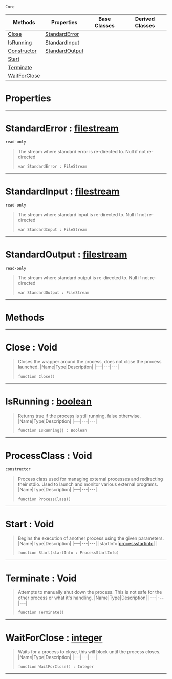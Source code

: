  `Core`

|Methods|Properties|Base Classes|Derived Classes|
|---|---|---|---|
|[ Close](https://plasmaengine.github.io/PlasmaDocs/Plasma1/C++/code_reference/lightning_base_types/processclass.markdown#close-void)|[ StandardError](https://plasmaengine.github.io/PlasmaDocs/Plasma1/C++/code_reference/lightning_base_types/processclass.markdown#standarderror-plasma-engin)| | |
|[ IsRunning](https://plasmaengine.github.io/PlasmaDocs/Plasma1/C++/code_reference/lightning_base_types/processclass.markdown#isrunning-plasma-engine-do)|[ StandardInput](https://plasmaengine.github.io/PlasmaDocs/Plasma1/C++/code_reference/lightning_base_types/processclass.markdown#standardinput-plasma-engin)| | |
|[ Constructor](https://plasmaengine.github.io/PlasmaDocs/Plasma1/C++/code_reference/lightning_base_types/processclass.markdown#processclass-void)|[ StandardOutput](https://plasmaengine.github.io/PlasmaDocs/Plasma1/C++/code_reference/lightning_base_types/processclass.markdown#standardoutput-plasma-engi)| | |
|[ Start](https://plasmaengine.github.io/PlasmaDocs/Plasma1/C++/code_reference/lightning_base_types/processclass.markdown#start-void)| | | |
|[ Terminate](https://plasmaengine.github.io/PlasmaDocs/Plasma1/C++/code_reference/lightning_base_types/processclass.markdown#terminate-void)| | | |
|[ WaitForClose](https://plasmaengine.github.io/PlasmaDocs/Plasma1/C++/code_reference/lightning_base_types/processclass.markdown#waitforclose-plasma-engine)| | | |


 #  Properties


---  
 #  StandardError : [filestream](https://plasmaengine.github.io/PlasmaDocs/Plasma1/C++/code_reference/lightning_base_types/filestream.markdown)

 `read-only`

> The stream where standard error is re-directed to. Null if not re-directed
> ``` lang=cpp, name=Lightning
> var StandardError : FileStream


---  
 #  StandardInput : [filestream](https://plasmaengine.github.io/PlasmaDocs/Plasma1/C++/code_reference/lightning_base_types/filestream.markdown)

 `read-only`

> The stream where standard input is re-directed to. Null if not re-directed
> ``` lang=cpp, name=Lightning
> var StandardInput : FileStream


---  
 #  StandardOutput : [filestream](https://plasmaengine.github.io/PlasmaDocs/Plasma1/C++/code_reference/lightning_base_types/filestream.markdown)

 `read-only`

> The stream where standard output is re-directed to. Null if not re-directed
> ``` lang=cpp, name=Lightning
> var StandardOutput : FileStream


---  
 #  Methods


---  
 #  Close : Void

> Closes the wrapper around the process, does not close the process launched.
> |Name|Type|Description|
> |---|---|---|
> ``` lang=cpp, name=Lightning
> function Close()
> ``` 


---  
 #  IsRunning : [boolean](https://plasmaengine.github.io/PlasmaDocs/Plasma1/C++/code_reference/lightning_base_types/boolean.markdown)

> Returns true if the process is still running, false otherwise.
> |Name|Type|Description|
> |---|---|---|
> ``` lang=cpp, name=Lightning
> function IsRunning() : Boolean
> ``` 


---  
 #  ProcessClass : Void

 `constructor`

> Process class used for managing external processes and redirecting their stdio. Used to launch and monitor various external programs.
> |Name|Type|Description|
> |---|---|---|
> ``` lang=cpp, name=Lightning
> function ProcessClass()
> ``` 


---  
 #  Start : Void

> Begins the execution of another process using the given parameters. 
> |Name|Type|Description|
> |---|---|---|
> |startInfo|[processstartinfo](https://plasmaengine.github.io/PlasmaDocs/Plasma1/C++/code_reference/lightning_base_types/processstartinfo.markdown)| |
> ``` lang=cpp, name=Lightning
> function Start(startInfo : ProcessStartInfo)
> ``` 


---  
 #  Terminate : Void

> Attempts to manually shut down the process. This is not safe for the other process or what it's handling.
> |Name|Type|Description|
> |---|---|---|
> ``` lang=cpp, name=Lightning
> function Terminate()
> ``` 


---  
 #  WaitForClose : [integer](https://plasmaengine.github.io/PlasmaDocs/Plasma1/C++/code_reference/lightning_base_types/integer.markdown)

> Waits for a process to close, this will block until the process closes.
> |Name|Type|Description|
> |---|---|---|
> ``` lang=cpp, name=Lightning
> function WaitForClose() : Integer
> ``` 


---  
 

 